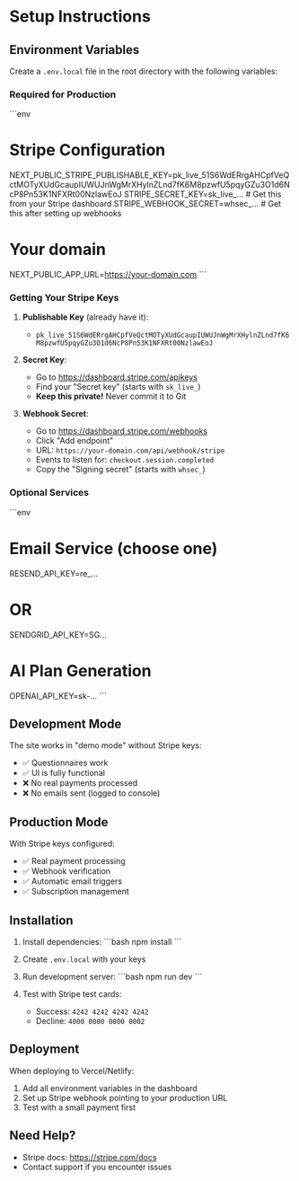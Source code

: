 # Setup Instructions

## Environment Variables

Create a `.env.local` file in the root directory with the following variables:

### Required for Production

\`\`\`env
# Stripe Configuration
NEXT_PUBLIC_STRIPE_PUBLISHABLE_KEY=pk_live_51S6WdERrgAHCpfVeQctMOTyXUdGcaupIUWUJnWgMrXHylnZLnd7fK6M8pzwfU5pqyGZu3O1d6NcP8Pn53K1NFXRt00NzlawEoJ
STRIPE_SECRET_KEY=sk_live_... # Get this from your Stripe dashboard
STRIPE_WEBHOOK_SECRET=whsec_... # Get this after setting up webhooks

# Your domain
NEXT_PUBLIC_APP_URL=https://your-domain.com
\`\`\`

### Getting Your Stripe Keys

1. **Publishable Key** (already have it): 
   - `pk_live_51S6WdERrgAHCpfVeQctMOTyXUdGcaupIUWUJnWgMrXHylnZLnd7fK6M8pzwfU5pqyGZu3O1d6NcP8Pn53K1NFXRt00NzlawEoJ`

2. **Secret Key**: 
   - Go to https://dashboard.stripe.com/apikeys
   - Find your "Secret key" (starts with `sk_live_`)
   - **Keep this private!** Never commit it to Git

3. **Webhook Secret**:
   - Go to https://dashboard.stripe.com/webhooks
   - Click "Add endpoint"
   - URL: `https://your-domain.com/api/webhook/stripe`
   - Events to listen for: `checkout.session.completed`
   - Copy the "Signing secret" (starts with `whsec_`)

### Optional Services

\`\`\`env
# Email Service (choose one)
RESEND_API_KEY=re_...
# OR
SENDGRID_API_KEY=SG...

# AI Plan Generation
OPENAI_API_KEY=sk-...
\`\`\`

## Development Mode

The site works in "demo mode" without Stripe keys:
- ✅ Questionnaires work
- ✅ UI is fully functional
- ❌ No real payments processed
- ❌ No emails sent (logged to console)

## Production Mode

With Stripe keys configured:
- ✅ Real payment processing
- ✅ Webhook verification
- ✅ Automatic email triggers
- ✅ Subscription management

## Installation

1. Install dependencies:
\`\`\`bash
npm install
\`\`\`

2. Create `.env.local` with your keys

3. Run development server:
\`\`\`bash
npm run dev
\`\`\`

4. Test with Stripe test cards:
   - Success: `4242 4242 4242 4242`
   - Decline: `4000 0000 0000 0002`

## Deployment

When deploying to Vercel/Netlify:
1. Add all environment variables in the dashboard
2. Set up Stripe webhook pointing to your production URL
3. Test with a small payment first

## Need Help?

- Stripe docs: https://stripe.com/docs
- Contact support if you encounter issues
